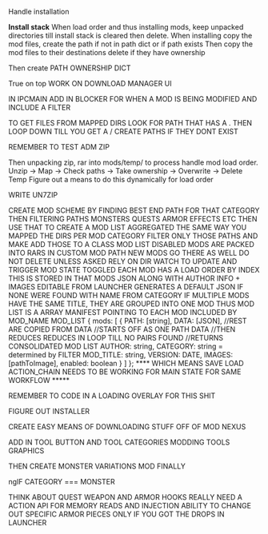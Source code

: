 Handle installation
<!-- TEST OWNERSHIP DICT -->
<!-- THEN ADD CHANGE OF OWNERSHIP IF MOD IS PUSHED BACK IN OWNERSHIP QUE -->
<!-- REPLACE ENTRY IN OWNERSHIP ARRAY THEN SORT LOWEST TO HIGHEST -->
<!-- ADD IN PROCESSING TYPE -->
**Install stack**
When load order and thus installing mods, keep unpacked directories till install stack
is cleared then delete.
When installing copy the mod files, create the path if not in path dict or if path exists
Then copy the mod files to their destinations delete if they have ownership

Then create PATH OWNERSHIP DICT
<!-- DOUBLE CHECK index field in MOD file -->
<!-- THEN ADD SEPERATE SECTIONS TO MOD MANAGER installed: true/false -->
True on top
WORK ON DOWNLOAD MANAGER UI
<!-- ADD IN QUE TO PROCESSING
ONE AT A TIME MF -->

<!-- **MAKE SURE ONLY ONE MOD NEXUS IS OPEN AT A TIME IF ONE IS OPEN THEN FOCUS ON IT *** -->
IN IPCMAIN ADD IN BLOCKER FOR WHEN A MOD IS BEING MODIFIED AND INCLUDE A FILTER 

TO GET FILES FROM MAPPED DIRS LOOK FOR PATH THAT HAS A . THEN LOOP DOWN TILL YOU GET A /
CREATE PATHS IF THEY DONT EXIST

REMEMBER TO TEST ADM ZIP
<!-- ALSO TO ADD IN PREPARED OR NOT -->
<!-- 
Work on if file exists write, to save flow. Mod folder, NativePC, appState.json
Break off into seperate -->

Then unpacking zip, rar into mods/temp/ to process handle mod load order.
Unzip -> Map -> Check paths -> Take ownership -> Overwrite -> Delete Temp
Figure out a means to do this dynamically for load order
<!-- WRITE UNZIP -->
<!-- WRITE UNRAR -->
WRITE UN7ZIP


<!-- WORK ON DIR WATCH -->
<!-- CREATE A ACTION_CHAIN THAT TRIGGERS EVERY EMIT ON NATIVEPC -->
CREATE MOD SCHEME BY FINDING BEST END PATH FOR THAT CATEGORY THEN FILTERING PATHS
    MONSTERS
    QUESTS
    ARMOR
    EFFECTS
    ETC
THEN USE THAT TO CREATE A MOD LIST
    AGGREGATED THE SAME WAY YOU MAPPED THE DIRS
    PER MOD CATEGORY FILTER ONLY THOSE PATHS
    AND MAKE ADD THOSE TO A CLASS MOD LIST
DISABLED MODS ARE PACKED INTO RARS IN CUSTOM MOD PATH
NEW MODS GO THERE AS WELL
DO NOT DELETE UNLESS ASKED
RELY ON DIR WATCH TO UPDATE AND TRIGGER MOD STATE TOGGLED
EACH MOD HAS A LOAD ORDER BY INDEX
THIS IS STORED IN THAT MODS JSON
ALONG WITH AUTHOR INFO + IMAGES
EDITABLE FROM LAUNCHER
GENERATES A DEFAULT JSON IF NONE WERE FOUND WITH NAME FROM CATEGORY
IF MULTIPLE MODS HAVE THE SAME TITLE, THEY ARE GROUPED INTO ONE MOD
THUS MOD LIST IS A ARRAY MANIFEST POINTING TO EACH MOD INCLUDED BY MOD_NAME
    MOD_LIST {
        mods: [
                {
                    PATH: [string],
                    DATA: [JSON],
                    //REST ARE COPIED FROM DATA
                    //STARTS OFF AS ONE PATH DATA
                    //THEN REDUCES REDUCES IN LOOP TILL NO PAIRS FOUND
                    //RETURNS CONSOLIDATED MOD LIST
                    AUTHOR: string,
                    CATEGORY: string = determined by FILTER
                    MOD_TITLE: string,
                    VERSION: DATE,
                    IMAGES: [pathToImage],
                    enabled: boolean
                }
            ]
    };
**** WHICH MEANS SAVE LOAD ACTION_CHAIN NEEDS TO BE WORKING FOR MAIN STATE FOR SAME WORKFLOW *****

REMEMBER TO CODE IN A LOADING OVERLAY FOR THIS SHIT

FIGURE OUT INSTALLER

CREATE EASY MEANS OF DOWNLOADING STUFF OFF OF MOD NEXUS

ADD IN TOOL BUTTON AND TOOL CATEGORIES
    MODDING TOOLS
    GRAPHICS

THEN CREATE MONSTER VARIATIONS MOD FINALLY

ngIF CATEGORY === MONSTER

THINK ABOUT QUEST WEAPON AND ARMOR HOOKS
REALLY NEED A ACTION API FOR MEMORY READS AND INJECTION
ABILITY TO CHANGE OUT SPECIFIC ARMOR PIECES ONLY IF YOU GOT THE DROPS IN LAUNCHER